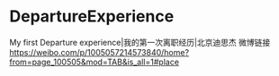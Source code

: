 # DepartureExperience
My first Departure experience|我的第一次离职经历|北京迪思杰
微博链接 https://weibo.com/p/1005057214573840/home?from=page_100505&mod=TAB&is_all=1#place
